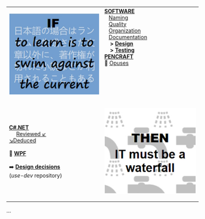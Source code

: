 <table style="border-collapse: collapse;">
 <tr valign="top">
    <td style="border: 1px solid #0000000;">
      <p><a href="README+/pencraft/README+/opuses/IT-memes.md">
          <img src="README+/pencraft/README+/_rsc/_img/memes/learn_is_swim.jpg"    
               alt="To learn is to swim against the current"></a><p>
    </td><td> 
     <a href="README+/software/"><b>SOFTWARE</b></a><br/>
      &nbsp;&nbsp;&nbsp;<a href="README+/software/README+/dev-naming.md">Naming</a><br/>
      &nbsp;&nbsp;&nbsp;<a href="README+/software/README+/code-quality.md">Quality</a><br/>
      &nbsp;&nbsp;&nbsp;<a href="README+/software/README+/dev-mngmnt.md">Organization</a><br/>
      &nbsp;&nbsp;&nbsp;<a href="README+/software/README+/dev-docu.md">Documentation</a><br/>
      &nbsp;&nbsp;&nbsp;&nbsp;<b>></b>&nbsp;<a href="README+/software/README+/design"><b>Design</b></a><br/>
      &nbsp;&nbsp;&nbsp;&nbsp;<b>></b>&nbsp;<a href="README+/software/README+/testing"><b>Testing</b></a><br/>
     <a href="README+/pencraft"><b>PENCRAFT</b></a><br/>
      🥱&nbsp;<a href="README+/pencraft/README+/opuses">Opuses</a>
     </td>
 </tr><tr>
  </tr><tr>
     <td>
<a href="README+/.net/"><b>C#.NET</b></a><br/>
      &nbsp;&nbsp;&nbsp;&nbsp;&nbsp;<a href="README+/.net/README+/a.review">Reviewed ↙️</a><br/>
     <a href="README+/.net/README+/b.deduced">↘️Deduced<br/><a><br/>
     💠&nbsp;<a href="README+/.net/README+/wpf"><b>WPF</b></a><br/>
      <br/>
     ➡️&nbsp;<b><a href="https://github.com/Kyriosity/use-dev/blob/main/README+/decisions">Design decisions</a></b><br/>
     (<i>use-dev</i> repository)
     </td>
     <td>
      <p><a href="README+/pencraft/README+/opuses/IT-memes.md">
          <img src="README+/pencraft/README+/_rsc/_img/memes/IT_is_waterfall.jpg"    
               alt="then IT must be a waterfall"></a><p>
     </td>
</table>

...
